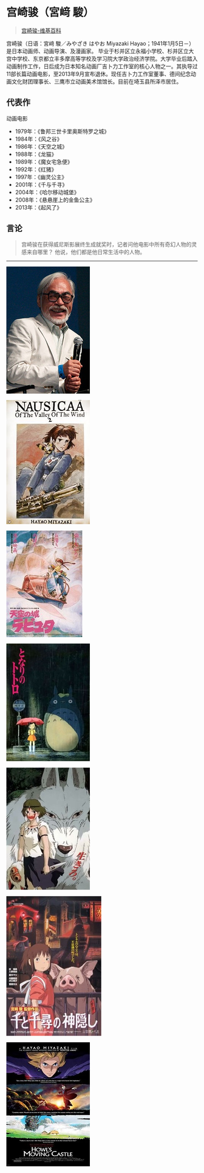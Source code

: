 # 宫崎骏（宮﨑 駿）

> [宫崎骏-维基百科](https://zh.wikipedia.org/wiki/%E5%AE%AB%E5%B4%8E%E9%AA%8F)

宫崎骏（日语：宮﨑 駿／みやざき はやお Miyazaki Hayao；1941年1月5日－）是日本动画师、动画导演、及漫画家。
毕业于杉并区立永福小学校、杉并区立大宫中学校、东京都立丰多摩高等学校及学习院大学政治经济学院。大学毕业后踏入动画制作工作，日后成为日本知名动画厂吉卜力工作室的核心人物之一。其执导过11部长篇动画电影，至2013年9月宣布退休。现任吉卜力工作室董事、德间纪念动画文化财团理事长、三鹰市立动画美术馆馆长。目前在埼玉县所泽市居住。

## 代表作

动画电影

* 1979年：《鲁邦三世卡里奥斯特罗之城》
* 1984年：《风之谷》
* 1986年：《天空之城》
* 1988年：《龙猫》
* 1989年：《魔女宅急便》
* 1992年：《红猪》
* 1997年：《幽灵公主》
* 2001年：《千与千寻》
* 2004年：《哈尔移动城堡》
* 2008年：《悬悬崖上的金鱼公主》
* 2013年：《起风了》

## 言论

> 宫崎骏在获得威尼斯影展终生成就奖时，记者问他电影中所有奇幻人物的灵感来自哪里？
> 他说，他们都是他日常生活中的人物。

-------

![](media/14841330458323.jpg)

![](media/14841330894062.jpg)

![](media/14841330967743.jpg)

![](media/14841331035817.jpg)

![](media/14841331275570.jpg)

![](media/14841331103337.jpg)

![](media/14841331391728.jpg)

